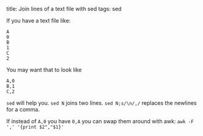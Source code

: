 title: Join lines of a text file with sed
tags: sed

If you have a text file like:
```
A
0
B
1
C
2
```
You may want that to look like
```
A,0
B,1
C,2
```
`sed` will help you. `sed N` joins two lines. `sed N;s/\n/,/` replaces the newlines for a comma.

If instead of `A,0` you have `0,A` you can swap them around with awk: `awk -F ',' '{print $2","$1}'`

